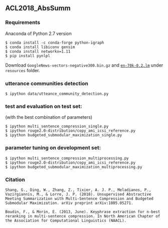 ## ACL2018_AbsSumm

### Requirements

Anaconda of Python 2.7 version
```
$ conda install -c conda-forge python-igraph
$ conda install libiconv gensim
$ conda install networkx=1.11
$ pip install pynlpl
```

Download `GoogleNews-vectors-negative300.bin.gz` and [`en-70k-0.2.lm`](https://sourceforge.net/projects/cmusphinx/files/Acoustic%20and%20Language%20Models/US%20English/) under `resources` folder.

### utterance communities detection
```
$ ipython data/utteance_community_detection.py
```

### test and evaluation on test set:
(with the best combination of parameters)
```
$ ipython multi_sentence_compression_single.py
$ ipython rouge2.0-distribution/copy_ami_icsi_reference.py
$ ipython budgeted_submodular_maximization_single.py
```

### parameter tuning on development set:
```
$ ipython multi_sentence_compression_multiprocessing.py
$ ipython rouge2.0-distribution/copy_ami_icsi_reference.py
$ ipython budgeted_submodular_maximization_multiprocessing.py
```

### Citation
```
Shang, G., Ding, W., Zhang, Z., Tixier, A. J. P., Meladianos, P., Vazirgiannis, M., & Lorre, J. P. (2018). Unsupervised Abstractive Meeting Summarization with Multi-Sentence Compression and Budgeted Submodular Maximization. arXiv preprint arXiv:1805.05271.

Boudin, F., & Morin, E. (2013, June). Keyphrase extraction for n-best reranking in multi-sentence compression. In North American Chapter of the Association for Computational Linguistics (NAACL).
```